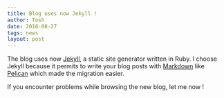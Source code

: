 ```yaml
---
title: Blog uses now Jekyll !
author: Tosh
date: 2016-08-27
tags: news
layout: post
---
```


The blog uses now [Jekyll](http://jekyllrb.com), a static site generator written in Ruby. I choose Jekyll because it permits to write your blog posts with [Markdown](https://en.wikipedia.org/wiki/Markdown) like [Pelican](http://docs.getpelican.com) which made the migration easier.

If you encounter problems while browsing the new blog, let me now !
